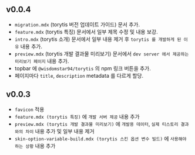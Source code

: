 ## v0.0.4

- `migration.mdx` (torytis 버전 업데이트 가이드) 문서 추가.
- `feature.mdx` (torytis 특징) 문서에서 일부 제목 수정 및 내용 보강.
- `intro.mdx` (torytis 소개) 문서에서 일부 내용 제거 후 `torytis 를 개발하게 된 이유` 내용 추가.
- `preview.mdx` (torytis 개발 결과물 미리보기) 문서에서 `dev server 에서 제공하는 미리보기 페이지` 내용 추가.
- topbar 에 `@wisdomstar94/torytis` 의 npm 링크 버튼을 추가.
- 페이지마다 `title`, `description` metadata 를 다르게 할당.

## v0.0.3

- `favicon` 적용
- `feature.mdx (torytis 특징)` 에 `개발 서버 제공` 내용 추가
- `preview.mdx (torytis 개발 결과물 미리보기)` 에 `개발용 데이터`, `실제 티스토리 결과와의 차이` 내용 추가 및 일부 내용 제거
- `skin-option-variable-build.mdx (torytis 스킨 옵션 변수 빌드)` 에 `사용해야 하는 상황` 내용 추가

